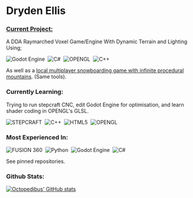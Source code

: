# Dryden Ellis


[//]: # (### About Me:)
[//]: # (I am a 12th grade high school student, with a focus on learning, creation, and application of new systems)


### [Current Project:](https://github.com/EightLimbed/Voxel-Engine-2)

A DDA Raymarched Voxel Game/Engine With Dynamic Terrain and Lighting Using;

![Godot Engine](https://img.shields.io/badge/GODOT-%23FFFFFF.svg?style=for-the-badge&logo=godot-engine)&nbsp;
![C#](https://img.shields.io/badge/c%23-%23239120.svg?style=for-the-badge&logo=csharp&logoColor=white)&nbsp;
![OPENGL](https://img.shields.io/badge/OpenGL-%23FFFFFF.svg?style=for-the-badge&logo=opengl)&nbsp;
![C++](https://img.shields.io/badge/c++-%2300599C.svg?style=for-the-badge&logo=c%2B%2B&logoColor=white)&nbsp;

As well as a [local multiplayer snowboarding game with infinite procedural mountains](https://github.com/EightLimbed/MountainGame). (Same tools).

### Currently Learning:

Trying to run stepcraft CNC, edit Godot Engine for optimisation, and learn shader coding in OPENGL's GLSL.

![STEPCRAFT](https://img.shields.io/badge/Stepcraft-%23FFA500.svg?style=for-the-badge&logoColor=white)&nbsp;
![C++](https://img.shields.io/badge/c++-%2300599C.svg?style=for-the-badge&logo=c%2B%2B&logoColor=white)&nbsp;
![HTML5](https://img.shields.io/badge/html5-%23E34F26.svg?style=for-the-badge&logo=html5&logoColor=white)&nbsp;
![OPENGL](https://img.shields.io/badge/OpenGL-%23FFFFFF.svg?style=for-the-badge&logo=opengl)&nbsp;

### Most Experienced In:

![FUSION 360](https://img.shields.io/badge/Fusion%20360-%2300599C.svg?style=for-the-badge&logo=autodesk&logoColor=white)&nbsp;
![Python](https://img.shields.io/badge/python-3670A0?style=for-the-badge&logo=python&logoColor=ffdd54)&nbsp;
![Godot Engine](https://img.shields.io/badge/GODOT-%23FFFFFF.svg?style=for-the-badge&logo=godot-engine)&nbsp;
![C#](https://img.shields.io/badge/c%23-%23239120.svg?style=for-the-badge&logo=csharp&logoColor=white)&nbsp;


See pinned repositories.

### Github Stats:
[![Octopedibus' GitHub stats](https://github-readme-stats.vercel.app/api?username=eightlimbed&&hide_border=true&&disable_animations=true&&hide_title=true)](https://github.com/anuraghazra/github-readme-stats)
